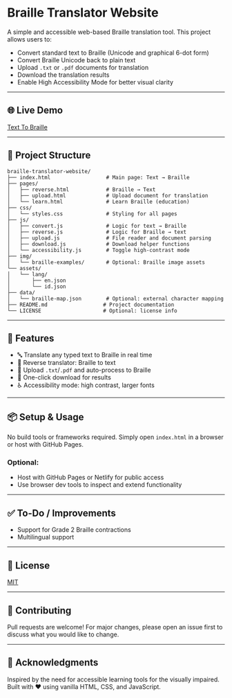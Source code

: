 # Braille Translator Website

A simple and accessible web-based Braille translation tool. This project allows users to:

* Convert standard text to Braille (Unicode and graphical 6-dot form)
* Convert Braille Unicode back to plain text
* Upload `.txt` or `.pdf` documents for translation
* Download the translation results
* Enable High Accessibility Mode for better visual clarity

---

## 🌐 Live Demo

[Text To Braille](./t2b.my.id)

---

## 📁 Project Structure

```
braille-translator-website/
├── index.html                  # Main page: Text → Braille
├── pages/
│   ├── reverse.html            # Braille → Text
│   ├── upload.html             # Upload document for translation
│   └── learn.html              # Learn Braille (education)
├── css/
│   └── styles.css              # Styling for all pages
├── js/
│   ├── convert.js              # Logic for text → Braille
│   ├── reverse.js              # Logic for Braille → text
│   ├── upload.js               # File reader and document parsing
│   ├── download.js             # Download helper functions
│   └── accessibility.js        # Toggle high-contrast mode
├── img/
│   └── braille-examples/       # Optional: Braille image assets
└── assets/
│   └── lang/
│       ├── en.json
│       └── id.json
├── data/
│   └── braille-map.json        # Optional: external character mapping
├── README.md                  # Project documentation
└── LICENSE                    # Optional: license info
```

---

## 🚀 Features

* 🔤 Translate any typed text to Braille in real time
* 🔄 Reverse translator: Braille to text
* 📁 Upload `.txt`/`.pdf` and auto-process to Braille
* 💾 One-click download for results
* ♿ Accessibility mode: high contrast, larger fonts

---

## 📦 Setup & Usage

No build tools or frameworks required.
Simply open `index.html` in a browser or host with GitHub Pages.

### Optional:

* Host with GitHub Pages or Netlify for public access
* Use browser dev tools to inspect and extend functionality

---

## ✅ To-Do / Improvements

* Support for Grade 2 Braille contractions
* Multilingual support

---

## 📜 License

[MIT](./LICENSE)

---

## 🤝 Contributing

Pull requests are welcome! For major changes, please open an issue first to discuss what you would like to change.

---

## 🙏 Acknowledgments

Inspired by the need for accessible learning tools for the visually impaired. Built with ❤️ using vanilla HTML, CSS, and JavaScript.
